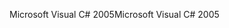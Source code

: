 <span data-ttu-id="7eaf0-101">Microsoft Visual C# 2005</span><span class="sxs-lookup"><span data-stu-id="7eaf0-101">Microsoft Visual C# 2005</span></span>